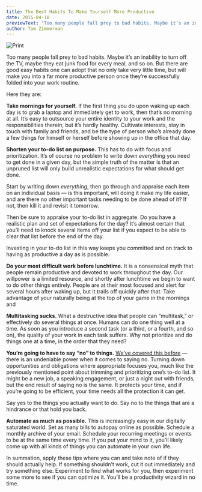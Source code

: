 ```yaml
---
title: The Best Habits To Make Yourself More Productive
date: 2015-04-10
previewText: "Too many people fall prey to bad habits. Maybe it’s an inability to turn off the TV, maybe they eat junk food for every meal, and so on. But there are good easy habits one can adopt that no only take very little time, but will make you into a far more productive person once they’re successfully folded into your work routine."
author: Tom Zimmerman
---
```


![Print](Top-10-Gamification-Apps-to-be-Productive-Image.webp)

Too many people fall prey to bad habits. Maybe it’s an inability to turn off the TV, maybe they eat junk food for every meal, and so on. But there are good easy habits one can adopt that no only take very little time, but will make you into a far more productive person once they’re successfully folded into your work routine.

Here they are:

**Take mornings for yourself.** If the first thing you do upon waking up each day is to grab a laptop and immediately get to work, then that’s no morning at all. It’s easy to outsource your entire identity to your work and the responsibilities therein, but it’s hardly healthy. Cultivate interests, stay in touch with family and friends, and be the type of person who’s already done a few things for himself or herself before showing up in the office that day.

**Shorten your to-do list on purpose.** This has to do with focus and prioritization. It’s of course no problem to write down _everything_ you need to get done in a given day, but the simple truth of the matter is that an unpruned list will only build unrealistic expectations for what should get done.

Start by writing down _everything_, then go through and appraise each item on an individual basis — is this important, will doing it make my life easier, and are there no other important tasks needing to be done ahead of it? If not, then kill it and revisit it tomorrow.

Then be sure to appraise your to-do list in aggregate. Do you have a realistic plan and set of expectations for the day? It’s almost certain that you’ll need to knock several items off your list if you expect to be able to clear that list before the end of the day.

Investing in your to-do list in this way keeps you committed and on track to having as productive a day as is possible.

**Do your most difficult work before lunchtime.** It is a nonsensical myth that people remain productive and devoted to work throughout the day. Our willpower is a limited resource, and shortly after lunchtime we begin to want to do other things entirely. People are at their most focused and alert for several hours after waking up, but it trails off quickly after that. Take advantage of your naturally being at the top of your game in the mornings and

**Multitasking sucks.** What a destructive idea that people can “multitask,” or effectively do several things at once. Humans can do one thing well at a time. As soon as you introduce a second task (or a third, or a fourth, and so on), the quality of your work in each task suffers. Why not prioritize and do things one at a time, in the order that they need?

**You’re going to have to say “no” to things.** [We’ve covered this before](http://pyrus.com/en/blog/2015/01/the-power-of-saying-no.html) — there is an undeniable power when it comes to saying no. Turning down opportunities and obligations where appropriate focuses you, much like the previously mentioned point about trimming and prioritizing one’s to-do list. It might be a new job, a speaking engagement, or just a night out with friends, but the end result of saying no is the same. It protects your time, and if you’re going to be efficient, your time needs all the protection it can get.

Say yes to the things you actually want to do. Say no to the things that are a hindrance or that hold you back.

**Automate as much as possible.** This is increasingly easy in our digitally saturated world. Set as many bills to autopay online as possible. Schedule a monthly archive of your email. Schedule your recurring meetings or events to be at the same time every time. If you put your mind to it, you’ll likely come up with all kinds of things you can automate in your own life.

In summation, apply these tips where you can and take note of if they should actually help. If something shouldn’t work, cut it out immediately and try something else. Experiment to find what works for you, then experiment some more to see if you can optimize it. You’ll be a productivity wizard in no time.